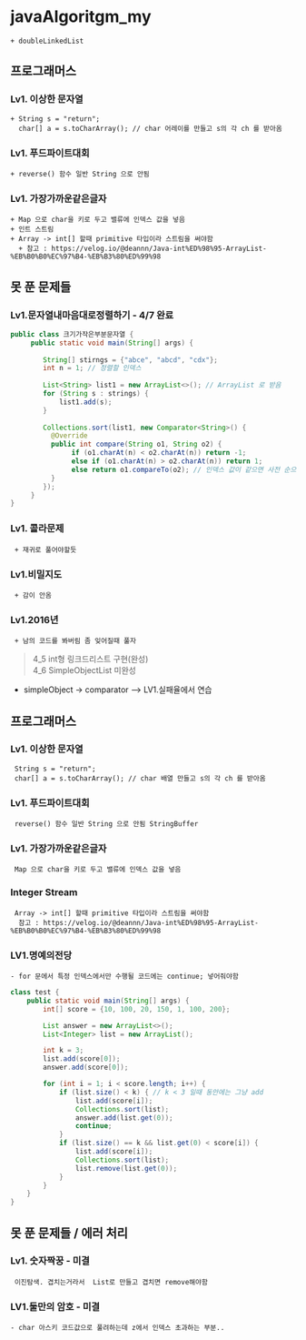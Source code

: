 # javaAlgoritgm_my
    + doubleLinkedList
## 프로그래머스

### Lv1. 이상한 문자열
    + String s = "return";
      char[] a = s.toCharArray(); // char 어레이를 만들고 s의 각 ch 를 받아옴
### Lv1. 푸드파이트대회 
    + reverse() 함수 일반 String 으로 안됨
### Lv1. 가장가까운같은글자
    + Map 으로 char을 키로 두고 밸류에 인덱스 값을 넣음
    + 인트 스트림
    + Array -> int[] 할때 primitive 타입이라 스트림을 써야함
      + 참고 : https://velog.io/@deannn/Java-int%ED%98%95-ArrayList-%EB%B0%B0%EC%97%B4-%EB%B3%80%ED%99%98
## 못 푼 문제들
### Lv1.문자열내마음대로정렬하기 - 4/7 완료
```java
public class 크기가작은부분문자열 {
     public static void main(String[] args) {
         
        String[] stirngs = {"abce", "abcd", "cdx"};
        int n = 1; // 정렬할 인덱스
        
        List<String> list1 = new ArrayList<>(); // ArrayList 로 받음
        for (String s : strings) {
            list1.add(s);
        }
        
        Collections.sort(list1, new Comparator<String>() {
          @Override
          public int compare(String o1, String o2) {
               if (o1.charAt(n) < o2.charAt(n)) return -1;
               else if (o1.charAt(n) > o2.charAt(n)) return 1;
               else return o1.compareTo(o2); // 인덱스 값이 같으면 사전 순으로
          }
        });
     }
}
```
### Lv1. 콜라문제
     + 재귀로 풀어야할듯
### Lv1.비밀지도
     + 감이 안옴
### Lv1.2016년
     + 남의 코드를 봐버림 좀 잊어질때 풀자

> 4_5 int형 링크드리스트 구현(완성)<br>
> 4_6 SimpleObjectList 미완성
 - simpleObject -> comparator --> LV1.실패율에서 연습


## 프로그래머스
### Lv1. 이상한 문자열
     String s = "return";
     char[] a = s.toCharArray(); // char 배열 만들고 s의 각 ch 를 받아옴
### Lv1. 푸드파이트대회 
     reverse() 함수 일반 String 으로 안됨 StringBuffer
### Lv1. 가장가까운같은글자
     Map 으로 char을 키로 두고 밸류에 인덱스 값을 넣음
### Integer Stream
     Array -> int[] 할때 primitive 타입이라 스트림을 써야함
      참고 : https://velog.io/@deannn/Java-int%ED%98%95-ArrayList-%EB%B0%B0%EC%97%B4-%EB%B3%80%ED%99%98
### LV1.명예의전당
    - for 문에서 특정 인덱스에서만 수행될 코드에는 continue; 넣어줘야함
```java
class test {
    public static void main(String[] args) {
        int[] score = {10, 100, 20, 150, 1, 100, 200};

        List answer = new ArrayList<>();
        List<Integer> list = new ArrayList();

        int k = 3;
        list.add(score[0]);
        answer.add(score[0]);

        for (int i = 1; i < score.length; i++) {
            if (list.size() < k) { // k < 3 일때 동안에는 그냥 add
                list.add(score[i]);
                Collections.sort(list);
                answer.add(list.get(0));
                continue;
            }
            if (list.size() == k && list.get(0) < score[i]) {
                list.add(score[i]);
                Collections.sort(list);
                list.remove(list.get(0));
            }
        }
    }
}

```
## 못 푼 문제들 / 에러 처리
### Lv1. 숫자짝꿍 - 미결
     이진탐색. 겹치는거라서  List로 만들고 겹치면 remove해야함
### LV1.둘만의 암호 - 미결
    - char 아스키 코드값으로 풀려하는데 z에서 인덱스 초과하는 부분..